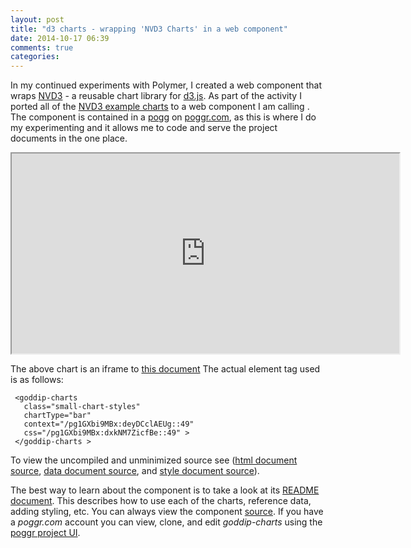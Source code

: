 ```yaml
---
layout: post
title: "d3 charts - wrapping 'NVD3 Charts' in a web component"
date: 2014-10-17 06:39
comments: true
categories: 
---
```


In my continued experiments with Polymer, I created a web component that wraps  <a href="http://nvd3.org/" target="_blank">NVD3</a> - a reusable chart library for  <a href="http://d3js.org/" target="_blank">d3.js</a>.
As part of the activity I ported all of the  <a href="http://nvd3.org/examples/index.html" target="_blank">NVD3 example charts</a> to a web component I am calling _<goddip-charts>_. The component is contained in a <a href="http://www.poggr.com/pekqyTpXDEe:deJoY70GdVx" target="_blank">pogg</a> on <a href="http://www.poggr.com/home/" target="_blank">poggr.com</a>, as this is where I do my experimenting and it allows me to code and serve the project documents in the one place. 

<iframe width="620px" height="320px" src="http://www.poggr.com/pg1GXbi9MBx:dlym9bhp4Lx::49"></iframe>

The above chart is an iframe to <a href="http://www.poggr.com/pg1GXbi9MBx:dlym9bhp4Lx::49" target="_blank">this document</a> The actual element tag used is as follows:

     <goddip-charts  
       class="small-chart-styles"
       chartType="bar"
       context="/pg1GXbi9MBx:deyDCclAEUg::49" 
       css="/pg1GXbi9MBx:dxkNM7ZicfBe::49" >
     </goddip-charts >

To view the uncompiled and unminimized source see (<a href="http://source.poggr.com/pg1GXbi9MBx:dlym9bhp4Lx::49" target="_blank">html document source</a>, <a href="http://source.poggr.com/pg1GXbi9MBx:deyDCclAEUg::49" target="_blank">data document source</a>, and <a href="http://source.poggr.com/pg1GXbi9MBx:dxkNM7ZicfBe::49" target="_blank">style document source</a>).
     
The best way to learn about the _<goddip-charts>_ component is to take a look at its <a href="http://www.poggr.com/pg1GXbi9MBx:dgJXG7boqzSe" target="_blank">README document</a>. This describes how to use each of the charts, reference data, adding styling, etc. You can always view the component <a href="http://source.poggr.com/pg1GXbi9MBx:dlJkI7k9tBe" target="_blank">source</a>. If you have a _poggr.com_ account you can view, clone, and edit _goddip-charts_ using the <a href="http://project.poggr.com/pg1GXbi9MBx" target="_blank">poggr project UI</a>.







